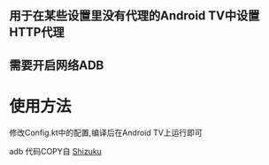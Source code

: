 ## 用于在某些设置里没有代理的Android TV中设置HTTP代理
## 需要开启网络ADB

# 使用方法
修改Config.kt中的配置,编译后在Android TV上运行即可

adb 代码COPY自 [Shizuku](https://github.com/RikkaApps/Shizuku)
